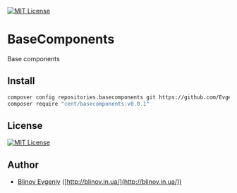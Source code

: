 [![MIT License][license-image]][license-url]

BaseComponents
================

Base components

## Install

```sh
composer config repositories.basecomponents git https://github.com/EvgeniyBlinov/BaseComponents
composer require "cent/basecomponents:v0.0.1"
```

## License

[![MIT License][license-image]][license-url]

## Author

- [Blinov Evgeniy](mailto:evgeniy_blinov@mail.ru) ([http://blinov.in.ua/](http://blinov.in.ua/))

[license-image]: http://img.shields.io/badge/license-MIT-blue.svg?style=flat
[license-url]: LICENSE
